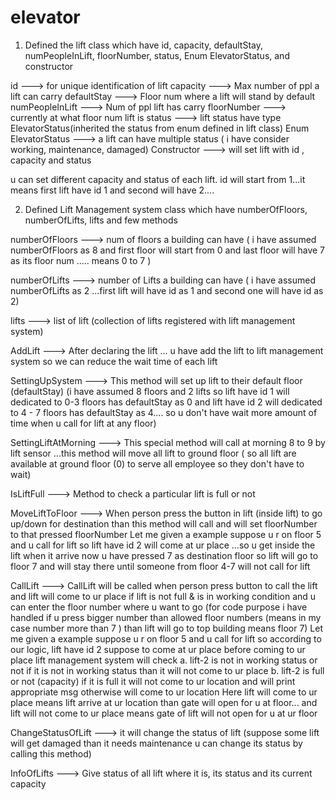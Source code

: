 # elevator

1. Defined the lift class which have id, capacity, defaultStay, numPeopleInLift, floorNumber, status, Enum ElevatorStatus,  and constructor

id                     ---> for unique identification of lift
capacity               ---> Max number of ppl a lift can carry
defaultStay            ---> Floor num where a lift will stand by default
numPeopleInLift        ---> Num of ppl lift has carry
floorNumber            ---> currently at what floor num lift is
status                 ---> lift status have type ElevatorStatus(inherited the status from enum defined in lift class)
Enum ElevatorStatus    ---> a lift can have multiple status ( i have consider working, maintenance, damaged)
Constructor            ---> will set lift with id , capacity and status

u can set different capacity and status of each lift.
id will start from 1...it means first lift have id 1 and second will have 2....

2. Defined Lift Management system class which have numberOfFloors, numberOfLifts, lifts and few methods

numberOfFloors        ---> num of floors a building can have ( i have assumed numberOfFloors as 8 and first floor will start from 0 and last floor will have 7 as its floor num ..... means 0 to 7 )

numberOfLifts         ---> number of Lifts a building can have ( i have assumed numberOfLifts as 2 ...first lift will have id as 1 and second one will have id as 2)

lifts                 ---> list of lift (collection of lifts registered with lift management system)

AddLift               ---> After declaring the lift ... u have add the lift to lift management system so we can reduce the wait time of each lift

SettingUpSystem       ---> This method will set up lift to their default floor (defaultStay)
(i have assumed 8 floors and 2 lifts so lift have id 1 will dedicated to 0-3 floors has defaultStay as 0 and 
lift have id 2 will dedicated to 4 - 7 floors has defaultStay as 4.... so u don't have wait more amount of time when u call for lift at any floor)

SettingLiftAtMorning  ---> This special method will call at morning 8 to 9 by lift sensor ...this method will move all lift  to ground floor ( so all lift are available at ground floor (0) to serve all employee so they don't have to wait)

IsLiftFull            ---> Method to check a particular lift is full or not

MoveLiftToFloor       ---> When person press the button in lift (inside lift) to go up/down for destination than this method will call and will set floorNumber to that pressed floorNumber
Let me given a example suppose u r on  floor 5 and u call for lift so lift have id 2 will come at ur place ...so u get inside the lift when it arrive now u have pressed 7 as destination floor so lift will go to floor 7 and will stay there until someone from floor 4-7 will not call for lift

CallLift             --->  CallLift will be called when person press button to call the lift and lift will come to ur place if lift is not full & is in working condition and u can enter the floor number where u want to go (for code purpose i have handled if u press bigger number than allowed floor numbers (means in my case number more than 7 ) than lift will go to top building means floor 7)
Let me given a example suppose u r on floor 5 and u call for lift so according to our logic, lift have id 2 suppose to come at ur place before coming to ur place lift management system will check 
a. lift-2 is not in working status or not if it is not in working status than it will not come to ur place
b. lift-2 is full or not (capacity) if it is full it will not come to ur location and will print appropriate msg otherwise will come to ur location
Here lift will come to ur place means lift arrive at ur location than gate will open for u at floor...
and lift will not come to ur place means gate of lift will not open for u at ur floor
  
ChangeStatusOfLift   ---> it will change the status of lift (suppose some lift will get damaged than it needs maintenance u can change its status by calling this method)


InfoOfLifts          ---> Give status of all lift where it is, its status and its current capacity



